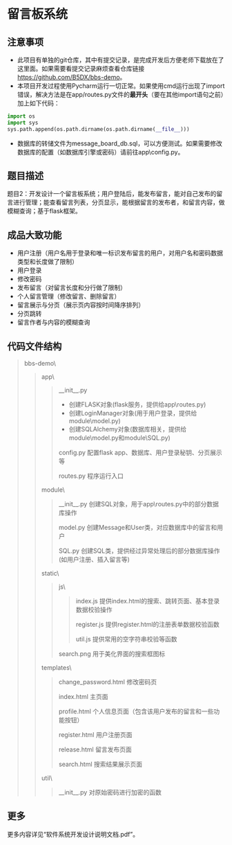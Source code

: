 # 留言板系统
## 注意事项
- 此项目有单独的git仓库，其中有提交记录，是完成开发后方便老师下载放在了这里面。如果需要看提交记录麻烦查看仓库链接<https://github.com/B5DX/bbs-demo>。
- 本项目开发过程使用Pycharm运行一切正常。如果使用cmd运行出现了import错误，解决方法是在app/routes.py文件的**最开头**（要在其他import语句之前）加上如下代码：
```python
import os
import sys
sys.path.append(os.path.dirname(os.path.dirname(__file__)))
```
- 数据库的转储文件为message_board_db.sql，可以方便测试。如果需要修改数据库的配置（如数据库引擎或密码）请前往app\config.py。
## 题目描述

题目2：开发设计一个留言板系统；用户登陆后，能发布留言，能对自己发布的留言进行管理；能查看留言列表，分页显示，能根据留言的发布者，和留言内容，做模糊查询；基于flask框架。

## 成品大致功能

- 用户注册（用户名用于登录和唯一标识发布留言的用户，对用户名和密码数据类型和长度做了限制）
- 用户登录
- 修改密码
- 发布留言（对留言长度和分行做了限制）
- 个人留言管理（修改留言、删除留言）
- 留言展示与分页（展示页内容按时间降序排列）
- 分页跳转
- 留言作者与内容的模糊查询

## 代码文件结构

> bbs-demo\
> 
> > app\
> > 
> > > \_\_init\_\_.py
> > > - 创建FLASK对象(flask服务，提供给app\routes.py)
> > > - 创建LoginManager对象(用于用户登录，提供给module\model.py) 
> > > - 创建SQLAlchemy对象(数据库相关，提供给module\model.py和module\SQL.py)
> > > 
> > > config.py  配置flask app、数据库、用户登录秘钥、分页展示等
> > > 
> > > routes.py  程序运行入口
> > > 
> > module\
> > 
> > > \_\_init\_\_.py  创建SQL对象，用于app\routes.py中的部分数据库操作  
> > > 
> > > model.py  创建Message和User类，对应数据库中的留言和用户
> > > 
> > > SQL.py  创建SQL类，提供经过异常处理后的部分数据库操作(如用户注册、插入留言等)
> > > 
> > static\
> > 
> > > js\
> > > 
> > > > index.js  提供index.html的搜索、跳转页面、基本登录数据校验操作
> > > > 
> > > > register.js  提供register.html的注册表单数据校验函数
> > > > 
> > > > util.js  提供常用的空字符串校验等函数
> > > >
> > > search.png  用于美化界面的搜索框图标
> > >
> > templates\
> >
> > > change_password.html  修改密码页
> > >
> > > index.html  主页面
> > > 
> > > profile.html  个人信息页面（包含该用户发布的留言和一些功能按钮）
> > > 
> > > register.html  用户注册页面
> > > 
> > > release.html  留言发布页面
> > > 
> > > search.html  搜索结果展示页面
> > > 
> > util\
> >
> > > \_\_init\_\_.py  对原始密码进行加密的函数

## 更多

更多内容详见“软件系统开发设计说明文档.pdf”。